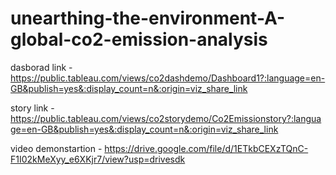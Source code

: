 # unearthing-the-environment-A-global-co2-emission-analysis


dasborad link - https://public.tableau.com/views/co2dashdemo/Dashboard1?:language=en-GB&publish=yes&:display_count=n&:origin=viz_share_link 



story link -https://public.tableau.com/views/co2storydemo/Co2Emissionstory?:language=en-GB&publish=yes&:display_count=n&:origin=viz_share_link


video demonstartion - https://drive.google.com/file/d/1ETkbCEXzTQnC-F1I02kMeXyy_e6XKjr7/view?usp=drivesdk
